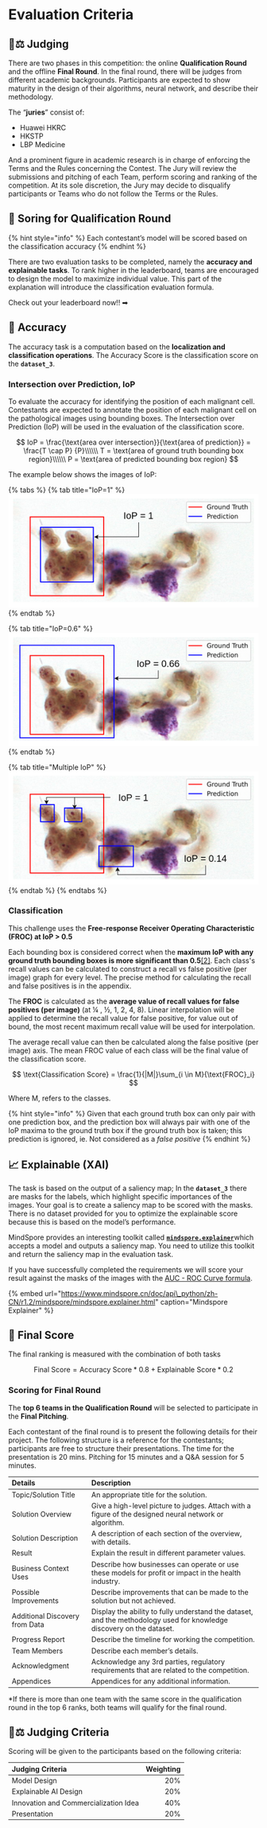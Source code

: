 # Evaluation Criteria

## 👨⚖ Judging

There are two phases in this competition: the online **Qualification Round** and the offline **Final Round**. In the final round, there will be judges from different academic backgrounds. Participants are expected to show maturity in the design of their algorithms, neural network, and describe their methodology.

The “**juries**” consist of:

* Huawei HKRC
* HKSTP
* LBP Medicine

And a prominent figure in academic research is in charge of enforcing the Terms and the Rules concerning the Contest. The Jury will review the submissions and pitching of each Team, perform scoring and ranking of the competition. At its sole discretion, the Jury may decide to disqualify participants or Teams who do not follow the Terms or the Rules.

## 💯 Soring for Qualification Round

{% hint style="info" %}
Each contestant’s model will be scored based on the classification accuracy
{% endhint %}

There are two evaluation tasks to be completed, namely the **accuracy and explainable tasks**. To rank higher in the leaderboard, teams are encouraged to design the model to maximize individual value. This part of the explanation will introduce the classification evaluation formula.

Check out your leaderboard now!! ➡

## 🎯 Accuracy

The accuracy task is a computation based on the **localization and classification operations**. The Accuracy Score is the classification score on the **`dataset_3`**.

### Intersection over Prediction, IoP

To evaluate the accuracy for identifying the position of each malignant cell. Contestants are expected to annotate the position of each malignant cell on the pathological images using bounding boxes. The Intersection over Prediction \(IoP\) will be used in the evaluation of the classification score.

$$
IoP = \frac{\text{area over intersection}}{\text{area of prediction}} = \frac{T \cap P}
{P}\\\\\\ T = \text{area of ground truth bounding box region}\\\\\\ P = \text{area of predicted bounding box region}
$$

The example below shows the images of IoP:

{% tabs %}
{% tab title="IoP=1" %}
![](../../.gitbook/assets/5.png)
{% endtab %}

{% tab title="IoP=0.6" %}
![](../../.gitbook/assets/7%20%281%29.png)
{% endtab %}

{% tab title="Multiple IoP" %}
![](../../.gitbook/assets/6%20%281%29.png)
{% endtab %}
{% endtabs %}

### Classification

This challenge uses the **Free-response Receiver Operating Characteristic \(FROC\) at IoP &gt; 0.5**

Each bounding box is considered correct when the **maximum IoP with any ground truth bounding boxes is more significant than 0.5**[\[2\]](evaluation-criteria.md). Each class's recall values can be calculated to construct a recall vs false positive \(per image\) graph for every level. The precise method for calculating the recall and false positives is in the appendix.

The **FROC** is calculated as the **average value of recall values for false positives \(per image\)** \(at ¼ , ½, 1, 2, 4, 8\). Linear interpolation will be applied to determine the recall value for false positive, for value out of bound, the most recent maximum recall value will be used for interpolation.

The average recall value can then be calculated along the false positive \(per image\) axis. The mean FROC value of each class will be the final value of the classification score.

$$
\text{Classification Score} = \frac{1}{|M|}\sum_{i \in M}{\text{FROC}_i}
$$

Where M, refers to the classes.

{% hint style="info" %}
Given that each ground truth box can only pair with one prediction box, and the prediction box will always pair with one of the IoP maxima to the ground truth box if the ground truth box is taken; this prediction is ignored, ie. Not considered as a _false positive_
{% endhint %}

## 📈 Explainable \(XAI\)

The task is based on the output of a saliency map; In the **`dataset_3`** there are masks for the labels, which highlight specific importances of the images. Your goal is to create a saliency map to be scored with the masks. There is no dataset provided for you to optimize the explainable score because this is based on the model’s performance.

MindSpore provides an interesting toolkit called [**`mindspore.explainer`**](https://www.mindspore.cn/doc/api_python/zh-CN/r1.2/mindspore/mindspore.explainer.html%20)which accepts a model and outputs a saliency map. You need to utilize this toolkit and return the saliency map in the evaluation task.

If you have successfully completed the requirements we will score your result against the masks of the images with the [AUC - ROC Curve formula](https://towardsdatascience.com/understanding-auc-roc-curve-68b2303cc9c5%20).

{% embed url="https://www.mindspore.cn/doc/api\_python/zh-CN/r1.2/mindspore/mindspore.explainer.html" caption="Mindspore Explainer" %}

## 🏅 Final Score

The final ranking is measured with the combination of both tasks

$$
\text{Final Score} = \text{Accuracy Score} * 0.8 + \text{Explainable Score} *0.2
$$

### Scoring for Final Round

The **top 6 teams in the Qualification Round** will be selected to participate in the **Final Pitching**.

Each contestant of the final round is to present the following details for their project. The following structure is a reference for the contestants; participants are free to structure their presentations. The time for the presentation is 20 mins. Pitching for 15 minutes and a Q&A session for 5 minutes.

| **Details** | **Description** |
| :--- | :--- |
| Topic/Solution Title | An appropriate title for the solution. |
| Solution Overview | Give a high-level picture to judges. Attach with a figure of the designed neural network or algorithm. |
| Solution Description | A description of each section of the overview, with details. |
| Result | Explain the result in different parameter values. |
| Business Context Uses | Describe how businesses can operate or use these models for profit or impact in the health industry. |
| Possible Improvements | Describe improvements that can be made to the solution but not achieved. |
| Additional Discovery from Data | Display the ability to fully understand the dataset, and the methodology used for knowledge discovery on the dataset. |
| Progress Report | Describe the timeline for working the competition. |
| Team Members | Describe each member’s details. |
| Acknowledgment | Acknowledge any 3rd parties, regulatory requirements that are related to the competition. |
| Appendices | Appendices for any additional information. |

\*If there is more than one team with the same score in the qualification round in the top 6 ranks, both teams will qualify for the final round.

## 👩⚖ Judging Criteria

Scoring will be given to the participants based on the following criteria:

| **Judging Criteria** | **Weighting** |
| :--- | ---: |
| Model Design | 20% |
| Explainable AI Design | 20% |
| Innovation and Commercialization Idea | 40% |
| Presentation | 20% |

